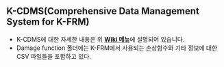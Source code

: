 ## K-CDMS(Comprehensive Data Management System for K-FRM) 
* K-CDMS에 대한 자세한 내용은 위 [**Wiki 메뉴**](https://github.com/floodmodel/K-CDMS/wiki)에 설명되어 있습니다.
* Damage function 폴더에는 K-FRM에서 사용되는 손상함수와 기타 정보에 대한 CSV 파일들을 포함하고 있다.

